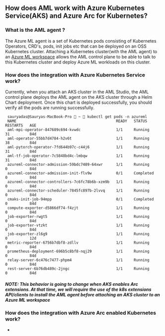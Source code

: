 ## How does AML work with Azure Kubernetes Service(AKS) and Azure Arc for Kubernetes?

### What is the AML agent ?
   
   The Azure ML agent is a set of Kubernetes pods consisting of Kubernetes Operators, CRD's, pods, init jobs etc that can be deployed on an OSS Kubernetes cluster. Attaching 
   a Kubernetes cluster(with the AML agent) to an [Azure ML workspace](https://docs.microsoft.com/azure/machine-learning/concept-workspace) allows the AML control plane to be able to talk to this Kubernetes cluster and deploy Azure ML workloads on this cluster.

### How does the integration with Azure Kubernetes Service work?

   Currently, when you attach an AKS cluster in the AML Studio, the AML control plane deploys the AML agent on the AKS cluster through a Helm Chart deployment. Once this chart is deployed successfully, you should verify all the pods are running successfully.
   
   ```
    sauryadas@Sauryas-MacBook-Pro  ~  kubectl get pods -n azureml
    NAME                                             READY   STATUS      RESTARTS   AGE
    aml-mpi-operator-847689c694-kvwdc                1/1     Running     31         84d
    aml-operator-55bb7d4784-h2v6t                    1/1     Running     38         84d
    aml-pytorch-operator-7fd644b97c-c44j6            1/1     Running     31         84d
    aml-tf-job-operator-7c5848bd4c-lmbqw             1/1     Running     31         84d
    azureml-connector-admission-59bdc7489-64xwr      1/1     Running     0          84d
    azureml-connector-admission-init-flv9w           0/1     Completed   0          84d
    azureml-connector-controllers-7c6fc78b6b-xzm9b   1/1     Running     0          84d
    azureml-connector-scheduler-7845fc897b-2lvvq     1/1     Running     0          84d
    cmaks-init-job-94mpp                             0/1     Completed   0          84d
    compute-exporter-d5866df74-f4zjt                 1/1     Running     0          84d
    job-exporter-rwgt5                               1/1     Running     0          84d
    job-exporter-vtzkt                               1/1     Running     0          84d
    job-exporter-zl6g9                               1/1     Running     0          12d
    metric-reporter-6756b7dbf8-zdllv                 1/1     Running     0          84d
    prometheus-deployment-696b5c8bf8-nqj29           1/1     Running     0          84d
    relay-server-6c476c7477-phpm4                    1/1     Running     0          84d
    rest-server-6b76db489c-2jngc                     1/1     Running     0          84d
   ```
   
  ##### NOTE: This behavior is going to change when AKS enables Arc extensions. At that time, we will require the use of the k8s extensions API/clients to install the AML agent before attaching an AKS cluster to an Azure ML workspace


### How does the integration with Azure Arc enabled Kubernetes work?
    
  - 

